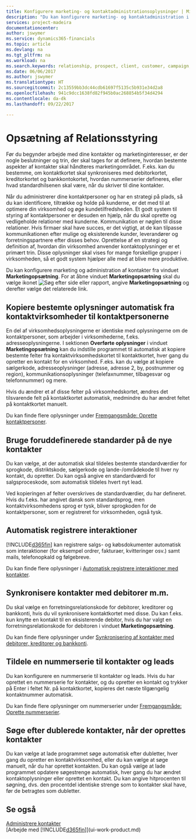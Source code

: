 ```yaml
---
title: Konfigurere marketing- og kontaktadministrationsoplysninger | Microsoft Docs
description: "Du kan konfigurere marketing- og kontaktadministration i Financials for at optimere relationer med kundeemner eller kunder og forbedre kampagner og salgsfremstød."
services: project-madeira
documentationcenter: 
author: jswymer
ms.service: dynamics365-financials
ms.topic: article
ms.devlang: na
ms.tgt_pltfrm: na
ms.workload: na
ms.search.keywords: relationship, prospect, client, customer, campaign, promo
ms.date: 06/06/2017
ms.author: jswymer
ms.translationtype: HT
ms.sourcegitcommit: 2c13559bb3dc44cdb61697f5135c5b931e34d2a8
ms.openlocfilehash: 941c9dcc1638fd82f945b0ac268854b5f34d4294
ms.contentlocale: da-dk
ms.lasthandoff: 09/22/2017

---
```

# <a name="setting-up-relationship-management"></a>Opsætning af Relationsstyring
Før du begynder arbejde med dine kontakter og marketinginteresser, er der nogle beslutninger og trin, der skal tages for at definere, hvordan bestemte aspekter af kontakter skal håndteres marketingområdet. F.eks. kan du bestemme, om kontaktkortet skal synkroniseres med debitorkortet, kreditorkortet og bankkontokortet, hvordan nummerserier defineres, eller hvad standardhilsenen skal være, når du skriver til dine kontakter.

Når du administrerer dine kontaktpersoner og har en strategi på plads, så du kan identificere, tiltrække og holde på kunderne, er det med til at optimere din virksomhed og øge kundetilfredsheden. Et godt system til styring af kontaktpersoner er desuden en hjælp, når du skal oprette og vedligeholde relationer med kunderne. Kommunikation er nøglen til disse relationer. Hvis firmaer skal have succes, er det vigtigt, at de kan tilpasse kommunikationen efter mulige og eksisterende kunder, leverandører og forretningspartnere efter disses behov. Oprettelse af en strategi og definition af, hvordan din virksomhed anvender kontaktoplysninger er et primært trin. Disse oplysninger skal vises for mange forskellige grupper i virksomheden, så et godt system hjælper alle med at blive mere produktive.

Du kan konfigurere marketing og administration af kontakter fra vinduet **Marketingopsætning**. For at åbne vinduet **Marketingopsætning** skal du vælge ikonet ![Søg efter side eller rapport](media/ui-search/search_small.png "Ikonet Søg efter side eller rapport"), angive **Marketingopsætning** og derefter vælge det relaterede link.

## <a name="automatically-copying-specific-information-from-the-contact-companies-to-the-contact-persons"></a>Kopiere bestemte oplysninger automatisk fra kontaktvirksomheder til kontaktpersonerne
En del af virksomhedsoplysningerne er identiske med oplysningerne om de kontaktpersoner, som arbejder i virksomhederne, f.eks. adresseoplysningerne. I sektionen **Overførte oplysninger** i vinduet **Marketingopsætning** kan du indstille programmet til automatisk at kopiere bestemte felter fra kontaktvirksomhedskortet til kontaktkortet, hver gang du opretter en kontakt for en virksomhed. F.eks. kan du vælge at kopiere sælgerkode, adresseoplysninger (adresse, adresse 2, by, postnummer og region), kommunikationsoplysninger (telefaxnummer, tilbagesvar og telefonnummer) og mere.

Hvis du ændrer et af disse felter på virksomhedskortet, ændres det tilsvarende felt på kontaktkortet automatisk, medmindre du har ændret feltet på kontaktkortet manuelt.

Du kan finde flere oplysninger under [Fremgangsmåde: Oprette kontaktpersoner](marketing-how-create-contact-persons.md).

## <a name="using-predefined-defaults-on-new-contacts"></a>Bruge foruddefinerede standarder på de nye kontakter
Du kan vælge, at der automatisk skal tildeles bestemte standardværdier for sprogkode, distriktskode, sælgerkode og lande-/områdekode til hver ny kontakt, du opretter. Du kan også angive en standardværdi for salgsproceskode, som automatisk tildeles hvert nyt lead.

Ved kopieringen af felter overskrives de standardværdier, du har defineret. Hvis du f.eks. har angivet dansk som standardsprog, men kontaktvirksomhedens sprog er tysk, bliver sprogkoden for de kontaktpersoner, som er registreret for virksomheden, også tysk.

<!--You can also setup a default salutation that the program automatically assigns to your contacts. You can use these salutations in your interaction template attachments (for example, Microsoft Word documents). When setting up a default salutation, you can enter a salutation text and a salutation format. For example, if the salutation text is Dear, and the salutation format is Salutation Text + Title + Name, the program will automatically enter Dear Mr. John Smith as a salutation for a contact called John Smith.-->

## <a name="automatically-recording-interactions"></a>Automatisk registrere interaktioner
[!INCLUDE[d365fin](includes/d365fin_md.md)] kan registrere salgs- og købsdokumenter automatisk som interaktioner (for eksempel ordrer, fakturaer, kvitteringer osv.) samt mails, telefonopkald og følgebreve.

Du kan finde flere oplysninger i [Automatisk registrere interaktioner med kontakter](marketing-auto-record-interactions.md).

## <a name="synchronizing-contacts-with-customers-and-more"></a>Synkronisere kontakter med debitorer m.m.
Du skal vælge en forretningsrelationskode for debitorer, kreditorer og bankkonti, hvis du vil synkronisere kontaktkortet med disse. Du kan f.eks. kun knytte en kontakt til en eksisterende debitor, hvis du har valgt en forretningsrelationskode for debitoren i vinduet **Marketingopsætning**.

Du kan finde flere oplysninger under [Synkronisering af kontakter med debitorer, kreditorer og bankkonti](marketing-synchronize-contacts-customers-vendors-bank-accounts.md).

## <a name="assigning-a-number-series-to-contacts-and-opportunities"></a>Tildele en nummerserie til kontakter og leads
Du kan konfigurere en nummerserie til kontakter og leads. Hvis du har oprettet en nummerserie for kontakter, og du opretter en kontakt og trykker på Enter i feltet Nr. på kontaktkortet, kopieres det næste tilgængelig kontaktnummer automatisk.

Du kan finde flere oplysninger om nummerserier under [Fremgangsmåde: Oprette nummerserier](ui-create-number-series.md).

## <a name="searching-for-duplicate-contacts-when-contacts-are-created"></a>Søge efter dublerede kontakter, når der oprettes kontakter
Du kan vælge at lade programmet søge automatisk efter dubletter, hver gang du opretter en kontaktvirksomhed, eller du kan vælge at søge manuelt, når du har oprettet kontakten. Du kan også vælge at lade programmet opdatere søgestrenge automatisk, hver gang du har ændret kontaktoplysninger eller oprettet en kontakt. Du kan angive hitprocenten til søgning, dvs. den procentdel identiske strenge som to kontakter skal have, før de betragtes som dubletter.

## <a name="see-also"></a>Se også
[Administrere kontakter](marketing-contacts.md)  
[Arbejde med [!INCLUDE[d365fin](includes/d365fin_md.md)]](ui-work-product.md)  

